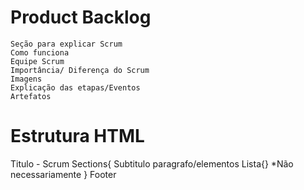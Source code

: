 # Product Backlog
	Seção para explicar Scrum
	Como funciona
	Equipe Scrum
	Importância/ Diferença do Scrum
	Imagens
	Explicação das etapas/Eventos
	Artefatos
# Estrutura HTML
Titulo - Scrum
	Sections{
 		Subtitulo
		paragrafo/elementos
		Lista{} *Não necessariamente
	}
Footer
